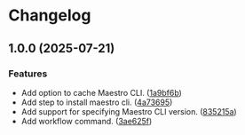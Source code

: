 # Changelog

## 1.0.0 (2025-07-21)


### Features

* Add option to cache Maestro CLI. ([1a9bf6b](https://github.com/ryohidaka/action-setup-maestro/commit/1a9bf6bd41f7c91ab88fc076e034859210b09321))
* Add step to install maestro cli. ([4a73695](https://github.com/ryohidaka/action-setup-maestro/commit/4a73695f29918537c423174751d81eb279b77d3a))
* Add support for specifying Maestro CLI version. ([835215a](https://github.com/ryohidaka/action-setup-maestro/commit/835215a5986290de8924c69e057dc900657b7922))
* Add workflow command. ([3ae625f](https://github.com/ryohidaka/action-setup-maestro/commit/3ae625f81e6fcbbc80278c2c135ef7faf7e8be6c))
